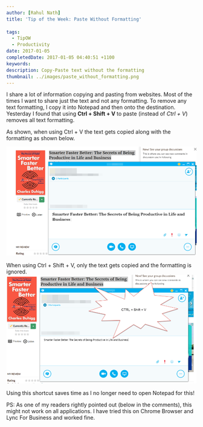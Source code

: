 ```yaml
---
author: [Rahul Nath]
title: 'Tip of the Week: Paste Without Formatting'
  
tags:
  - TipOW
  - Productivity
date: 2017-01-05
completedDate: 2017-01-05 04:40:51 +1100
keywords:
description: Copy-Paste text without the formatting
thumbnail: ../images/paste_without_formatting.png
---
```


I share a lot of information copying and pasting from websites. Most of the times I want to share just the text and not any formatting. To remove any text formatting, I copy it into Notepad and then onto the destination. Yesterday I found that using **Ctrl + Shift + V** to paste (instead of _Ctrl + V_) removes all text formatting.

As shown, when using Ctrl + V the text gets copied along with the formatting as shown below.

<img alt="Paste With Formatting" src="../images/paste_with_formatting.png" />

When using Ctrl + Shift + V, only the text gets copied and the formatting is ignored.
<img alt="Paste Without Formatting" src="../images/paste_without_formatting.png" />

Using this shortcut saves time as I no longer need to open Notepad for this!

PS: As one of my readers rightly pointed out (below in the comments), this might not work on all applications. I have tried this on Chrome Browser and Lync For Business and worked fine.
